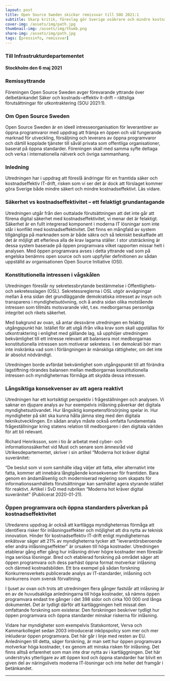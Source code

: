 ```yaml
---
layout: post
title: Open Source Sweden skickar remissvar till SOU 2021:1
subtitle: Skarp kritik, föreslag gör Sverige osäkrare och mindre kostnadseffektivt
cover-img: /assets/img/path.jpg
thumbnail-img: /assets/img/thumb.png
share-img: /assets/img/path.jpg
tags: [pressinfo, remissvar]
---
```



### Till Infrastrukturdepartementet





#### Stockholm den 6 maj 2021


### Remissyttrande 

Föreningen Open Source Sweden avger förevarande yttrande över delbetänkandet Säker och kostnads¬effektiv it-drift – rättsliga förutsättningar för utkontraktering (SOU 2021:1).

### Om Open Source Sweden 

Open Source Sweden är en ideell intresseorganisation för leverantörer av öppna programvaror med uppdrag att främja en öppen och väl fungerande marknad för utveckling, försäljning och leverans av öppna programvaror och därtill kopplade tjänster till såväl privata som offentliga organisationer, baserat på öppna standarder. Föreningen skall med samma syfte deltaga och verka i internationella nätverk och övriga sammanhang.

### Inledning 

Utredningen har i uppdrag att föreslå ändringar för en framtida säker och kostnadseffektiv IT-drift, risken som vi ser det är dock att förslaget kommer göra Sverige både mindre säkert och mindre kostnadseffektivt. Läs vidare.

### Säkerhet vs kostnadseffektivitet – ett felaktigt grundantagande  

Utredningen utgår från den outtalade förutsättningen att det inte går att förena digital säkerhet med kostnadseffektivitet, vi menar det är felaktigt. Säkerhet är en fullt integrerad komponent i moderna IT lösningar som inte står i konflikt med kostnadseffektivitet. Det finns en mångfald av system tillgängliga på marknaden som är både säkra och så tekniskt beskaffade att det är möjligt att efterleva alla de krav lagarna ställer. I stor utsträckning är dessa system baserade på öppen programvara vilket rapporten missar helt i analysen. Med öppen programvara avses i detta yttrande  vad som på engelska benämns open source och som uppfyller definitionen av sådan uppställd av organisationen Open Source Initiative (OSI).

### Konstitutionella intressen i vågskålen

Utredningen föreslår ny sekretessbrytande bestämmelse i Offentlighets- och sekretesslagen (OSL). Sekretessreglerna i OSL utgör avvägningar mellan å ena sidan det grundläggande demokratiska intresset av insyn och transparens i myndighetsutövning, och å andra sidan olika motstående intressen som tillmäts motsvarande vikt, t.ex. medborgarnas personliga integritet och rikets säkerhet. 

Med bakgrund av ovan, så antar dessvärre utredningen en felaktig utgångspunkt här. Istället för att utgå ifrån vilka krav som skall uppställas för utkontraktering i enlighet med gällande lag, så upphöjer utredningen bekvämlighet till ett intresse relevant att balansera mot medborgarnas konstitutionella intressen som motiverar sekretess. I en demokrati bör man inte inskränka vad som i förlängningen är mänskliga rättigheter, om det inte är absolut nödvändigt.

Utredningen borde avfärdat bekvämlighet som utgångspunkt till att förändra lagstiftning rörandes balansen mellan medborgarnas konstitutionella intressen och myndigheternas förmåga att skydda dessa intressen.

### Långsiktiga konsekvenser av att agera reaktivt

Utredningen har ett kortsiktigt perspektiv i frågeställningen och analysen. Vi saknar en djupare analys av hur exempelvis inlåsning påverkar det digitala myndighetsutövandet. Hur långsiktig kompetensförsörjning spelar in. Hur myndigheter på sikt ska kunna hålla jämna steg med den digitala teknikutvecklingen. En sådan analys måste också omfatta fundamentala frågeställningar kring statens relation till medborgaren i den digitala världen för att bli relevant.

Richard Henriksson, som i tio år arbetat med cyber- och informationssäkerhet vid Must och senare som ämnesråd vid Utrikesdepartementet, skriver i sin artikel “Moderna hot kräver digital suveränitet:

“De beslut som vi som samhälle idag väljer att fatta, eller alternativt inte fatta, kommer att innebära långtgående konsekvenser för framtiden. Bara genom en ändamålsenlig och moderniserad reglering som skapats för informationssamhällets förutsättningar kan samhället agera styrande istället för reaktivt.  Artikel i SvD med rubriken “Moderna hot kräver digital suveränitet” (Publicerat 2020-01-21).

### Öppen programvara och öppna standarders påverkan på kostnadseffektivitet

Utredarens uppdrag är också att kartlägga myndigheternas förmåga att identifiera risker för inlåsningseffekter och möjlighet att dra nytta av teknisk innovation. Hinder för kostnadseffektiv IT-drift enligt myndigheternas enkätsvar säger att 21% av myndigheterna tycker att "leverantörsberoende eller andra inlåsningseffekter" är orsaken till höga kostnader. Utredningen etablerar gång efter gång hur inlåsning driver högre kostnader men föreslår inga seriösa lösningar. Bred och etablerad forskning på området säger att öppen programvara och dess parhäst öppna format motverkar inlåsning och därmed kostnadsbilden. Ett bra exempel på sådan forskning Konkurrensverkets publicerade analys av IT-standarder, inlåsning och konkurrens inom svensk förvaltning. 

I ljuset av ovan och trots att utredningen flera gånger fastslår att inlåsning är en av de huvudsakliga anledningarna till höga kostnader, så nämns öppen programvara endast tre gånger i det 398 sidor och cirka 100 000 ord långa dokumentet. Det är tydligt därför att kartläggningen helt missat den omfattande forskning som existerar. Den forskningen beskriver tydligt hur öppen programvara och öppna standarder minskar riskerna för inlåsning.

Vidare har myndigheter som exempelvis Statskontoret, Verva och Kammarkollegiet sedan 2003 introducerat inköpspolicy som mer och mer inkluderar öppen programvara. Det här går i linje med resten av EU. Anledningen till detta, säger forskning, är man sett hur öppen programvara motverkar höga kostnader, t ex genom att minska risken för inlåsning. Det finns alltså erfarenhet som man inte drar nytta av i kartläggningen. Det här understryks ytterligare av att öppen kod och öppna standarder har blivit en given del av näringslivets moderna IT-lösningar och inte heller det framgår i betänkandet.

_________________



